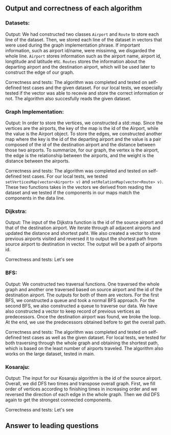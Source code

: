 ## Output and correctness of each algorithm

### Datasets:
Output: We had constructed two classes `Airport` and `Route` to store each line of the dataset. Then, we stored each line of the dataset in vectors that were used during the graph implementation phrase. If important information, such as airport id/name, were missimng, we disgarded the whole line. `Airport` stores information such as the airport name, airport id, longtitude and latitude etc. `Routes` stores the information about the departing airport and the destination airport, which will be used later to construct the edge of our graph.

Correctness and tests: The algorithm was completed and tested on self-defined test cases and the given dataset. For our local tests, we especially tested if the vector was able to recevie and store the correct information or not. The algorithm also succesfully reads the given dataset.

### Graph Implementation:
Output: In order to store the vertices, we constructed a std::map. Since the vertices are the airports, the key of the map is the id of the Airport, while the value is the Airport object. To store the edges, we constructed another map where the key is the id of the departing airport and the value is a pair composed of the id of the destination airport and the distance between those two airports. To summarize, for our graph, the vertex is the airport, the edge is the relationship between the airports, and the weight is the distance between the airports. 

Correctness and tests: The algorithm was completed and tested on self-defined test cases. For our local tests, we tested `setVerticesMap(vector<Airport> v)` and `setRelationMap(vector<Route> v)`. These two functions takes in the vectors we derived from reading the dataset and we tested if the components in our maps match the components in the data line. 

### Dijkstra: 
Output: The input of the Dijkstra function is the id of the source airport and that of the destination airport. We iterate through all adjacent airports and updated the distance and shortest paht. We also created a vector to store previous airports visited and reversed it to output the shortest path from source airport to destination in vector<int>. The output will be a path of airports id.

Correctness and tests: Let's see 

### BFS:
Output: We constructed two traversal functions. One traversed the whole graph and another one traversed based on source airport and the id of the destination airport. The outputs for both of them are vectors. For the first BFS, we constructed a queue and took a normal BFS approach. For the second BFS, we also constructed a queue to traverse our data. We have also constructed a vector to keep record of previous vertices as predecessors. Once the destination airport was found, we broke the loop. At the end, we use the predecessors obtained before to get the overall path.
  
Correctness and tests: The algorithm was completed and tested on self-defined test cases as well as the given dataset. For local tests, we tested for both traversing through the whole graph and obtaining the shortest path, which is based on the least number of airports traveled. The algorithm also works on the large dataset, tested in main.

### Kosaraju:
Output: The input for our Kosaraju algorithm is the id of the source airport. Overall, we did DFS two times and transpose overall graph. First, we fill order of vertices according to finishing times in increasing order and we reversed the direction of each edge in the whole graph. Then we did DFS again to get the strongest connected components.
  
Correctness and tests: Let's see


## Answer to leading questions

